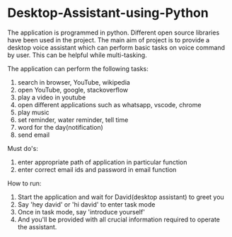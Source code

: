 # Desktop-Assistant-using-Python
The application is programmed in python. Different open source libraries have been used in the project. 
The main aim of project is to provide a desktop voice assistant which can perform basic tasks on voice command by user. This can be helpful while multi-tasking. 

The application can perform the following tasks:
 1. search in browser, YouTube, wikipedia
 2. open YouTube, google, stackoverflow
 3. play a video in youtube
 4. open different applications such as whatsapp, vscode, chrome
 5. play music
 6. set reminder, water reminder, tell time
 7. word for the day(notification)
 8. send email

Must do's:
  1. enter appropriate path of application in particular function
  2. enter correct email ids and password in email function

How to run:
 1. Start the application and wait for David(desktop assistant) to greet you
 2. Say 'hey david' or 'hi david' to enter task mode
 3. Once in task mode, say 'introduce yourself' 
 4. And you'll be provided with all crucial information required to operate the assistant.
